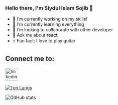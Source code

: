 ### Hello there, I'm Siydul Islam Sojib 👋

- 🔭 I’m currently working on my skills!
- 🌱 I’m currently learning everything
- 👯 I’m looking to collaborate with other developer
- 💬 Ask me about **react**
- ⚡ Fun fact: I love to play guitar

## Connect me to:
[<img src='https://cdn.jsdelivr.net/npm/simple-icons@3.0.1/icons/linkedin.svg' alt='linkedin' height='40'>](https://www.linkedin.com/in/siydul-islam-187b88157/) 

[![Top Langs](https://github-readme-stats.vercel.app/api/top-langs/?username=Siydulislam)](https://github.com/anuraghazra/github-readme-stats)

![GitHub stats](https://github-readme-stats.vercel.app/api?username=Siydulislam&show_icons=true)  


